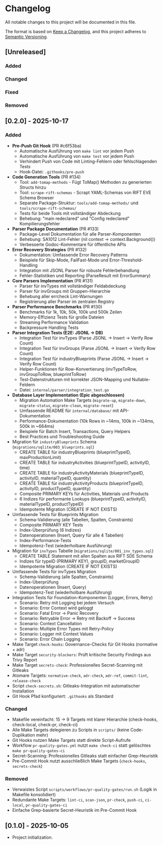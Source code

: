 # Changelog

All notable changes to this project will be documented in this file.

The format is based on [Keep a Changelog](https://keepachangelog.com/en/1.1.0/),
and this project adheres to [Semantic Versioning](https://semver.org/spec/v2.0.0.html).

## [Unreleased]

### Added

### Changed

### Fixed

### Removed

## [0.2.0] - 2025-10-17

### Added

- **Pre-Push Git Hook** (PR #c6f53ba)
  - Automatische Ausführung von `make lint` vor jedem Push
  - Automatische Ausführung von `make test` vor jedem Push
  - Verhindert Push von Code mit Linting-Fehlern oder fehlschlagenden Tests
  - Hook-Datei: `.githooks/pre-push`
- **Code Generation Tools** (PR #134)
  - Tool: `add-tomap-methods` - Fügt ToMap() Methoden zu generierten Structs hinzu
  - Tool: `scrape-rift-schemas` - Scrapt YAML-Schemas von RIFT EVE Schema Browser
  - Separate Package-Struktur: `tools/add-tomap-methods/` und `tools/scrape-rift-schemas/`
  - Tests für beide Tools mit vollständiger Abdeckung
  - Behebung: "main redeclared" und "Config redeclared" Kompilierungsfehler
- **Parser Package Documentation** (PR #133)
  - Package-Level Dokumentation für alle Parser-Komponenten
  - Behebung: SA1012 Lint-Fehler (nil context → context.Background())
  - Verbesserte Godoc-Kommentare für öffentliche APIs
- **Error Recovery Strategies** (PR #132)
  - Dokumentation: Umfassende Error Recovery Patterns
  - Beispiele für Skip-Mode, FailFast-Mode und Error-Threshold-Handling
  - Integration mit JSONL Parser für robuste Fehlerbehandlung
  - Fehler-Statistiken und Reporting (ParseResult mit ErrorSummary)
- **Core Parsers Implementation** (PR #131)
  - Parser für invTypes mit vollständiger Feldabdeckung
  - Parser für invGroups mit Gruppen-Hierarchie
  - Behebung aller errcheck Lint-Warnungen
  - Registrierung aller Parser im zentralen Registry
- **Parser Performance Benchmarks** (PR #130)
  - Benchmarks für 1k, 10k, 50k, 100k und 500k Zeilen
  - Memory-Effizienz Tests für große Dateien
  - Streaming Performance Validation
  - Backpressure Handling Tests
- **Parser Integration Tests (E2E: JSONL → DB)**
  - Integration Test für invTypes (Parse JSONL → Insert → Verify Row Count)
  - Integration Test für invGroups (Parse JSONL → Insert → Verify Row Count)
  - Integration Test für industryBlueprints (Parse JSONL → Insert → Verify Row Count)
  - Helper-Funktionen für Row-Konvertierung (invTypeToRow, invGroupToRow, blueprintToRow)
  - Test-Datenstrukturen mit korrekter JSON-Mapping und Nullable-Feldern
  - Datei: `internal/parser/integration_test.go`
- **Database Layer Implementation (Epic abgeschlossen)**
  - Migration Automation Make Targets (`migrate-up`, `migrate-down`, `migrate-status`, `migrate-clean`, `migrate-reset`)
  - Umfassende README für `internal/database/` mit API-Dokumentation
  - Performance-Dokumentation (10k Rows in ~14ms, 100k in ~134ms, 500k in ~664ms)
  - Beispiele für Batch Insert, Transactions, Query Helpers
  - Best Practices und Troubleshooting Guide
- Migration für `industryBlueprints` Schema (`migrations/sqlite/003_blueprints.sql`)
  - CREATE TABLE für industryBlueprints (blueprintTypeID, maxProductionLimit)
  - CREATE TABLE für industryActivities (blueprintTypeID, activityID, time)
  - CREATE TABLE für industryActivityMaterials (blueprintTypeID, activityID, materialTypeID, quantity)
  - CREATE TABLE für industryActivityProducts (blueprintTypeID, activityID, productTypeID, quantity)
  - Composite PRIMARY KEYs für Activities, Materials und Products
  - 6 Indizes für performante Lookups (blueprintTypeID, activityID, materialTypeID, productTypeID)
  - Idempotente Migration (CREATE IF NOT EXISTS)
- Umfassende Tests für Blueprints Migration
  - Schema-Validierung (alle Tabellen, Spalten, Constraints)
  - Composite PRIMARY KEY Tests
  - Index-Überprüfung (6 Indizes)
  - Datenoperationen (Insert, Query für alle 4 Tabellen)
  - Index-Performance-Tests
  - Idempotenz-Test (wiederholbare Ausführung)
- Migration für `invTypes` Tabelle (`migrations/sqlite/001_inv_types.sql`)
  - CREATE TABLE Statement mit allen Spalten aus RIFT SDE Schema
  - Indizes für typeID (PRIMARY KEY), groupID, marketGroupID
  - Idempotente Migration (CREATE IF NOT EXISTS)
- Umfassende Tests für invTypes Migration
  - Schema-Validierung (alle Spalten, Constraints)
  - Index-Überprüfung
  - Datenoperationen (Insert, Query)
  - Idempotenz-Test (wiederholbare Ausführung)
- Integration Tests für Foundation-Komponenten (Logger, Errors, Retry)
  - Scenario: Retry mit Logging bei jedem Versuch
  - Scenario: Error Context wird geloggt
  - Scenario: Fatal Error → Panic Recovery
  - Scenario: Retryable Error → Retry mit Backoff → Success
  - Scenario: Context Cancellation
  - Scenario: Multiple Error Types mit Retry-Policy
  - Scenario: Logger mit Context Values
  - Scenario: Error Chain Logging
- Make Target `check-hooks`: Governance-Checks für Git Hooks (normative + adr)
- Make Target `security-blockers`: Prüft kritische Security Findings aus Trivy Report
- Make Target `secrets-check`: Professionelles Secret-Scanning mit Gitleaks
- Atomare Targets: `normative-check`, `adr-check`, `adr-ref`, `commit-lint`, `release-check`
- Script `check-secrets.sh`: Gitleaks-Integration mit automatischer Installation
- Git Hook Pfad konfiguriert: `.githooks` als Standard

### Changed

- Makefile vereinfacht: 15 → 9 Targets mit klarer Hierarchie (check-hooks, check-local, check-pr, check-ci)
- Alle Make Targets delegieren zu Scripts in `scripts/` (keine Code-Duplikation mehr)
- Git Hooks nutzen Make Targets statt direkte Script-Aufrufe
- Workflow `pr-quality-gates.yml` nutzt `make check-ci` statt gelöschtes `make pr-quality-gates-ci`
- Secret-Scanning: Professionelles Gitleaks statt einfacher Grep-Heuristik
- Pre-Commit Hook nutzt ausschließlich Make Targets (`check-hooks`, `secrets-check`)

### Removed

- Verwaistes Script `scripts/workflows/pr-quality-gates/run.sh` (Logik in Makefile konsolidiert)
- Redundante Make Targets: `lint-ci`, `scan-json`, `pr-check`, `push-ci`, `ci-local`, `pr-quality-gates-ci`
- Einfache Grep-basierte Secret-Heuristik im Pre-Commit Hook

## [0.1.0] - 2025-10-05

- Project initialization.
